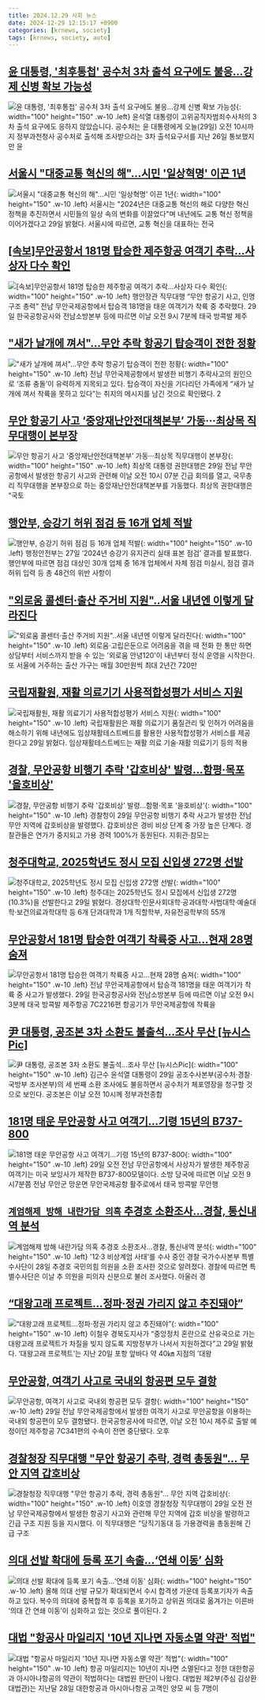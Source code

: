 ```yaml
---
title: 2024.12.29 사회 뉴스
date: 2024-12-29 12:15:17 +0900
categories: [krnews, society]
tags: [krnews, society, auto]
---
```

## [윤 대통령, '최후통첩' 공수처 3차 출석 요구에도 불응…강제 신병 확보 가능성](https://n.news.naver.com/mnews/article/055/0001218955)

![윤 대통령, '최후통첩' 공수처 3차 출석 요구에도 불응…강제 신병 확보 가능성](https://mimgnews.pstatic.net/image/origin/055/2024/12/29/1218955.jpg?type=nf220_150){: width="100" height="150" .w-10 .left}
윤석열 대통령이 고위공직자범죄수사처의 3차 출석 요구에도 응하지 않았습니다. 공수처는 윤 대통령에게 오늘(29일) 오전 10시까지 정부과천청사 공수처로 출석해 조사받으라는 3차 출석요구서를 지난 26일 통보했지만 윤

## [서울시 "대중교통 혁신의 해"...시민 '일상혁명' 이끈 1년](https://n.news.naver.com/mnews/article/008/0005134363)

![서울시 "대중교통 혁신의 해"...시민 '일상혁명' 이끈 1년](https://mimgnews.pstatic.net/image/origin/008/2024/12/29/5134363.jpg?type=nf220_150){: width="100" height="150" .w-10 .left}
서울시는 "2024년은 대중교통 혁신의 해로 다양한 혁신 정책을 추진하면서 시민들의 일상 속의 변화를 이끌었다"며 내년에도 교통 혁신 정책을 이어가겠다고 29일 밝혔다. 서울시에 따르면, 교통 혁신을 대표하는 전국

## [[속보]무안공항서 181명 탑승한 제주항공 여객기 추락…사상자 다수 확인](https://n.news.naver.com/mnews/article/030/0003271747)

![[속보]무안공항서 181명 탑승한 제주항공 여객기 추락…사상자 다수 확인](https://mimgnews.pstatic.net/image/origin/030/2024/12/29/3271747.jpg?type=nf220_150){: width="100" height="150" .w-10 .left}
행안장관 직무대행 “무안 항공기 사고, 인명구조 총력” 전남 무안국제공항에서 탑승객 181명을 태운 여객기가 착륙 중 추락했다. 29일 한국공항공사와 전남소방본부 등에 따르면 이날 오전 9시 7분께 태국 방콕발 제주

## ["새가 날개에 껴서"…무안 추락 항공기 탑승객이 전한 정황](https://n.news.naver.com/mnews/article/018/0005914896)

!["새가 날개에 껴서"…무안 추락 항공기 탑승객이 전한 정황](https://mimgnews.pstatic.net/image/origin/018/2024/12/29/5914896.jpg?type=nf220_150){: width="100" height="150" .w-10 .left}
전남 무안국제공항에서 발생한 비행기 추락사고의 원인으로 ‘조류 충돌’이 유력하게 지목되고 있다. 탑승객이 자신을 기다리던 가족에게 “새가 날개에 껴서 착륙을 못하고 있다”는 취지의 메시지를 남긴 것으로 확인됐다. 2

## [무안 항공기 사고 ‘중앙재난안전대책본부’ 가동···최상목 직무대행이 본부장](https://n.news.naver.com/mnews/article/032/0003342068)

![무안 항공기 사고 ‘중앙재난안전대책본부’ 가동···최상목 직무대행이 본부장](https://mimgnews.pstatic.net/image/origin/032/2024/12/29/3342068.jpg?type=nf220_150){: width="100" height="150" .w-10 .left}
최상목 대통령 권한대행은 29일 전남 무안공항에서 발생한 항공기 사고와 관련해 이날 오전 10시 07분 긴급 회의를 열고, 국무총리 직무대행을 본부장으로 하는 중앙재난안전대책본부를 가동했다. 최상목 권한대행은 “국토

## [행안부, 승강기 허위 점검 등 16개 업체 적발](https://n.news.naver.com/mnews/article/366/0001043409)

![행안부, 승강기 허위 점검 등 16개 업체 적발](https://mimgnews.pstatic.net/image/origin/366/2024/12/29/1043409.jpg?type=nf220_150){: width="100" height="150" .w-10 .left}
행정안전부는 27일 ‘2024년 승강기 유지관리 실태 표본 점검’ 결과를 발표했다. 행안부에 따르면 점검 대상인 30개 업체 중 16개 업체에서 자체 점검 미실시, 점검 결과 허위 입력 등 총 48건의 위반 사항이

## ["외로움 콜센터·출산 주거비 지원"..서울 내년엔 이렇게 달라진다](https://n.news.naver.com/mnews/article/008/0005134364)

!["외로움 콜센터·출산 주거비 지원"..서울 내년엔 이렇게 달라진다](https://mimgnews.pstatic.net/image/origin/008/2024/12/29/5134364.jpg?type=nf220_150){: width="100" height="150" .w-10 .left}
외로움·고립은둔으로 어려움을 겪을 때 전화 한 통만 하면 상담부터 서비스까지 받을 수 있는 '외로움 안녕120'이 내년부터 정식 운영을 시작한다. 또 서울에 거주하는 출산 가구는 매월 30만원씩 최대 2년간 720만

## [국립재활원, 재활 의료기기 사용적합성평가 서비스 지원](https://n.news.naver.com/mnews/article/421/0007992225)

![국립재활원, 재활 의료기기 사용적합성평가 서비스 지원](https://mimgnews.pstatic.net/image/origin/421/2024/12/29/7992225.jpg?type=nf220_150){: width="100" height="150" .w-10 .left}
국립재활원은 재활 의료기기 품질관리 및 인허가 어려움을 해소하기 위해 내년에도 임상재활테스트베드를 활용한 사용적합성평가 서비스를 제공한다고 29일 밝혔다. 임상재활테스트베드는 재활 의료 기술·재활 의료기기 등의 적용

## [경찰, 무안공항 비행기 추락 '갑호비상' 발령…함평·목포 '을호비상'](https://n.news.naver.com/mnews/article/277/0005524764)

![경찰, 무안공항 비행기 추락 '갑호비상' 발령…함평·목포 '을호비상'](https://mimgnews.pstatic.net/image/origin/277/2024/12/29/5524764.jpg?type=nf220_150){: width="100" height="150" .w-10 .left}
경찰청이 29일 무안공항 비행기 추락 사고가 발생한 전남 무안 지역에 갑호비상을 발령했다. 갑호비상은 경비 비상 단계 중 가장 높은 단계다. 경찰관들은 연가가 중지되고 가용 경력 100%가 동원된다. 지휘관·참모는

## [청주대학교, 2025학년도 정시 모집 신입생 272명 선발](https://n.news.naver.com/mnews/article/421/0007991857)

![청주대학교, 2025학년도 정시 모집 신입생 272명 선발](https://mimgnews.pstatic.net/image/origin/421/2024/12/29/7991857.jpg?type=nf220_150){: width="100" height="150" .w-10 .left}
청주대는 2025학년도 정시 모집에서 신입생 272명(10.3%)을 선발한다고 29일 밝혔다. 경상대학·인문사회대학·공과대학·사범대학·예술대학·보건의료과학대학 등 6개 단과대학과 1개 직할학부, 자유전공학부의 55개

## [무안공항서 181명 탑승한 여객기 착륙중 사고…현재 28명 숨져](https://n.news.naver.com/mnews/article/310/0000121748)

![무안공항서 181명 탑승한 여객기 착륙중 사고…현재 28명 숨져](https://mimgnews.pstatic.net/image/origin/310/2024/12/29/121748.jpg?type=nf220_150){: width="100" height="150" .w-10 .left}
전남 무안국제공항에서 탑승객 181명을 태운 여객기가 착륙 중 사고가 발생했다. 29일 한국공항공사와 전남소방본부 등에 따르면 이날 오전 9시 3분께 태국 방콕발 제주항공 7C2216편 항공기가 무안국제공항에 착륙을

## [尹 대통령, 공조본 3차 소환도 불출석…조사 무산 [뉴시스Pic]](https://n.news.naver.com/mnews/article/003/0012986196)

![尹 대통령, 공조본 3차 소환도 불출석…조사 무산 [뉴시스Pic]](https://mimgnews.pstatic.net/image/origin/003/2024/12/29/12986196.jpg?type=nf220_150){: width="100" height="150" .w-10 .left}
김근수 윤석열 대통령이 29일 공조수사본부(공수처·경찰·국방부 조사본부)의 세 번째 소환 조사에도 불응하면서 공수처가 체포영장을 청구할 것으로 보인다. 공조본은 이날 오전 10시께 정부과천종합

## [181명 태운 무안공항 사고 여객기…기령 15년의 B737-800](https://n.news.naver.com/mnews/article/008/0005134371)

![181명 태운 무안공항 사고 여객기…기령 15년의 B737-800](https://mimgnews.pstatic.net/image/origin/008/2024/12/29/5134371.jpg?type=nf220_150){: width="100" height="150" .w-10 .left}
29일 오전 전남 무안공항에서 사상자가 발생한 제주항공 여객기는 미국 보잉사가 제작한 B737-800모델이다. 소방 당국에 따르면 이날 오전 9시7분쯤 전남 무안군 망운면 무안국제공항 활주로에서 태국 방콕발 무안행

## [`계엄해제 방해 내란가담 의혹` 추경호 소환조사…경찰, 통신내역 분석](https://n.news.naver.com/mnews/article/029/0002925703)

![`계엄해제 방해 내란가담 의혹` 추경호 소환조사…경찰, 통신내역 분석](https://mimgnews.pstatic.net/image/origin/029/2024/12/28/2925703.jpg?type=nf220_150){: width="100" height="150" .w-10 .left}
'12·3 비상계엄 사태'를 수사 중인 경찰 국가수사본부 특별수사단이 28일 추경호 국민의힘 의원을 소환 조사한 것으로 알려졌다. 경찰에 따르면 특별수사단은 이날 추 의원을 피의자 신분으로 불러 조사했다. 아울러 경

## [“대왕고래 프로젝트…정파·정권 가리지 않고 추진돼야”](https://n.news.naver.com/mnews/article/005/0001748416)

![“대왕고래 프로젝트…정파·정권 가리지 않고 추진돼야”](https://mimgnews.pstatic.net/image/origin/005/2024/12/29/1748416.jpg?type=nf220_150){: width="100" height="150" .w-10 .left}
이철우 경북도지사가 “중앙정치 혼란으로 산유국으로 가는 대왕고래 프로젝트가 차질을 빚지 않도록 지방정부가 나서서 지원하겠다”고 29일 밝혔다. ‘대왕고래 프로젝트’는 지난 20일 포항 앞바다 약 40㎞ 지점의 ’대왕

## [무안공항, 여객기 사고로 국내외 항공편 모두 결항](https://n.news.naver.com/mnews/article/654/0000099085)

![무안공항, 여객기 사고로 국내외 항공편 모두 결항](https://mimgnews.pstatic.net/image/origin/654/2024/12/29/99085.jpg?type=nf220_150){: width="100" height="150" .w-10 .left}
29일 전남 무안국제공항에서 발생한 여객기 사고로 무안공항을 이용하는 국내외 항공편이 모두 결항됐다. 한국공항공사에 따르면, 이날 오전 10시 제주로 출발 예정이던 제주항공 7C341편의 수속이 전면 중단됐다. 오후

## [경찰청장 직무대행 "무안 항공기 추락, 경력 총동원"… 무안 지역 갑호비상](https://n.news.naver.com/mnews/article/469/0000841166)

![경찰청장 직무대행 "무안 항공기 추락, 경력 총동원"… 무안 지역 갑호비상](https://mimgnews.pstatic.net/image/origin/469/2024/12/29/841166.jpg?type=nf220_150){: width="100" height="150" .w-10 .left}
이호영 경찰청장 직무대행이 29일 오전 전남 무안국제공항에서 발생한 항공기 사고와 관련해 무안 지역에 갑호 비상을 발령하고 긴급 구조 지원 등을 지시했다. 이 직무대행은 "당직기동대 등 가용경력을 총동원해 긴급 구조

## [의대 선발 확대에 등록 포기 속출…‘연쇄 이동’ 심화](https://n.news.naver.com/mnews/article/018/0005914780)

![의대 선발 확대에 등록 포기 속출…‘연쇄 이동’ 심화](https://mimgnews.pstatic.net/image/origin/018/2024/12/29/5914780.jpg?type=nf220_150){: width="100" height="150" .w-10 .left}
올해 의대 선발 규모가 확대되면서 수시 합격생 가운데 등록포기자가 속출하고 있다. 복수의 의대에 중복합격 후 등록을 포기하고 상위권 의대로 옮겨가는 이른바 ‘의대 간 연쇄 이동’이 심화하고 있는 것으로 풀이된다. 2

## [대법 "항공사 마일리지 '10년 지나면 자동소멸 약관' 적법"](https://n.news.naver.com/mnews/article/015/0005075581)

![대법 "항공사 마일리지 '10년 지나면 자동소멸 약관' 적법"](https://mimgnews.pstatic.net/image/origin/015/2024/12/29/5075581.jpg?type=nf220_150){: width="100" height="150" .w-10 .left}
항공 마일리지는 10년이 지나면 소멸된다고 정한 대한항공과 아시아나항공의 약관이 적법하다는 대법원 판단이 나왔다. 대법원 제2부(주심 김상환 대법관)는 지난달 28일 대한항공과 아시아나항공 고객인 양모 씨 등 7명이

